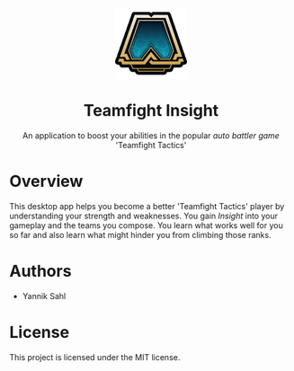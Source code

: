 <p align="center">
  <img width="128" align="center" src="/include/tft_icon.png">
</p>
<h1 align="center">
  Teamfight Insight
</h1>
<p align="center">
  An application to boost your abilities in the popular <i>auto battler game</i> 'Teamfight Tactics'
</p>

# Overview

This desktop app helps you become a better 'Teamfight Tactics' player by understanding your strength and weaknesses. 
You gain _Insight_ into your gameplay and the teams you compose. You learn what works well for you so far and also learn what might hinder you from climbing those ranks.

# Authors

* Yannik Sahl

# License

This project is licensed under the MIT license.
